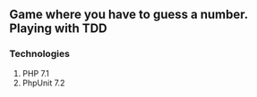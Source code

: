 ## Game where you have to guess a number. Playing with TDD

### Technologies

1. PHP 7.1
2. PhpUnit 7.2